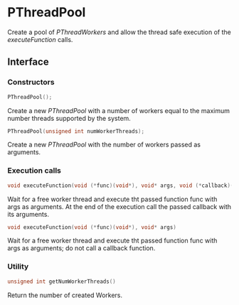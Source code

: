# PThreadPool

Create a pool of *PThreadWorkers* and allow the thread safe execution of the *executeFunction* calls.

## Interface

### Constructors

```cpp
PThreadPool();
```
Create a new *PThreadPool* with a number of workers equal to the maximum number threads supported by the system.



```cpp
PThreadPool(unsigned int numWorkerThreads);
```
Create a new *PThreadPool* with the number of workers passed as arguments.




### Execution calls

```cpp
void executeFunction(void (*func)(void*), void* args, void (*callback)(void*), void* callbackArgs)
```
Wait for a free worker thread and execute tht passed function func with args as arguments.
At the end of the execution call the passed callback with its arguments.



```cpp
void executeFunction(void (*func)(void*), void* args)
```
Wait for a free worker thread and execute tht passed function func with args as arguments; do not call a callback function.




### Utility

```cpp
unsigned int getNumWorkerThreads()
```
Return the number of created Workers.
